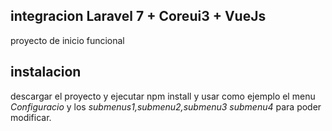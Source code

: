 ## integracion Laravel 7  + Coreui3 + VueJs
proyecto de inicio funcional
## instalacion
descargar el proyecto y ejecutar npm install
y usar como ejemplo el menu *Configuracio* y los *submenus1,submenu2,submenu3 submenu4*
para poder modificar.
